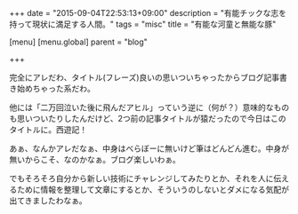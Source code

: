 +++
date = "2015-09-04T22:53:13+09:00"
description = "有能チックな志を持って現状に満足する人間。"
tags = "misc"
title = "有能な河童と無能な豚"

[menu]
  [menu.global]
    parent = "blog"

+++

完全にアレだわ、タイトル(フレーズ)良いの思いついちゃったからブログ記事書き始めちゃった系だわ。

他には「二万回泣いた後に飛んだアヒル」っていう逆に（何が？）意味的なものも思いついたりしたんだけど、2つ前の記事タイトルが猿だったので今日はこのタイトルに。西遊記！

あぁ、なんかアレだなぁ、中身はべらぼーに無いけど筆はどんどん進む。中身が無いからこそ、なのかなぁ。ブログ楽しいわぁ。

でもそろそろ自分から新しい技術にチャレンジしてみたりとか、それを人に伝えるために情報を整理して文章にするとか、そういうのしないとダメになる気配が出てきましたわなぁ。
